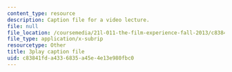 ```yaml
---
content_type: resource
description: Caption file for a video lecture.
file: null
file_location: /coursemedia/21l-011-the-film-experience-fall-2013/c83841fda4336835a45e4e13e980fbc0_xt_0iNlUQ2U.srt
file_type: application/x-subrip
resourcetype: Other
title: 3play caption file
uid: c83841fd-a433-6835-a45e-4e13e980fbc0
---
```

